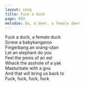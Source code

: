 ```yaml
---
layout: song
title: Fuck a duck
page: 893
melodie: Do, a deer, a female deer
---
```


Fuck a duck, a female duck  
Screw a babykangaroo  
Fingerbang an orang-utan  
Let an elephant do you  
Feel the penis of an eel  
Whack the asshole of a yak  
Masturbate with a gnu  
And that will bring us back to   
Fuck, fuck, fuck, fuck  

